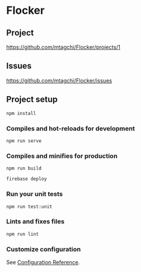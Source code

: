 # Flocker

## Project

https://github.com/mtagchi/Flocker/projects/1

## Issues

https://github.com/mtagchi/Flocker/issues

## Project setup
```
npm install
```

### Compiles and hot-reloads for development
```
npm run serve
```

### Compiles and minifies for production
```
npm run build

firebase deploy
```

### Run your unit tests
```
npm run test:unit
```

### Lints and fixes files
```
npm run lint
```

### Customize configuration
See [Configuration Reference](https://cli.vuejs.org/config/).
